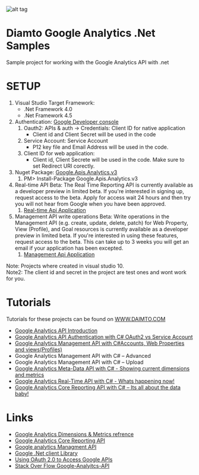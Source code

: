 ![alt tag](http://www.daimto.com/wp-content/uploads/2013/11/google-analytics.png)


﻿Diamto Google Analytics .Net Samples
=================================

Sample project for working with the Google Analytics API with .net


SETUP
=================================

1. Visual Studio Target Framework:
   *  .Net Framework 4.0
   *  .Net Framework 4.5
2. Authentication:  <a href="https://console.developers.google.com/">Google Developer console</a> 
   1. Oauth2:  APIs & auth -> Credentials:  Client ID for native application 
      *  Client id and Client Secret will be used in the code
   2. Service Account:  Service Account  
      *  P12 key file and Email Address will be used in the code.
   3. Client ID for web application: 
      * Client id, Client Secrete will be used in the code.  Make sure to set Redirect URI corectly. 
3. Nuget Package: <a href="https://www.nuget.org/packages/Google.Apis.Analytics.v3/">Google.Apis.Analytics.v3</a>
    1. PM> Install-Package Google.Apis.Analytics.v3
4. Real-time API Beta:  The Real Time Reporting API is currently available as a developer preview in limited beta. If you're 
    interested in  signing up, request access to the beta. Apply for access wait 24 hours and then try you will not hear from      Google when you have been approved.  
    1. [Real-time Api Application](https://docs.google.com/forms/d/1qfRFysCikpgCMGqgF3yXdUyQW4xAlLyjKuOoOEFN2Uw/viewform)
5. Management API write operations Beta:  Write operations in the Management API (e.g. create, update, delete, patch) for Web Property, View (Profile), and Goal resources is currently available as a developer preview in limited beta. If you're interested in using these features, request access to the beta. This can take up to 3 weeks you will get an email if your application has been excepted.
     1.  [Management Api Application](https://docs.google.com/forms/d/1xyjp6ca4YkGjh7TDi1Z3XyA3XHcRHkKzFentxzUrmPY/viewform)


Note:  Projects where created in visual studio 10.  
Note2: The client id and secret in the project are test ones and wont work for you.


Tutorials
=================================

Tutorials for these projects can be found on [WWW.DAIMTO.COM](http://www.daimto.com/)

* [Google Analytics API Introduction](http://www.daimto.com/google-analytics-api-v3-with-c/)
* [Google Analytics API Authentication with C# OAuth2 vs Service Account](http://www.daimto.com/googleAnalytics-authentication-csharp/)
* [Google Analytics Management API with C#Accounts, Web Properties and views(Profiles)](http://www.daimto.com/googleAnalytics-management-csharp/)
* Google Analytics Management API with C# – Advanced
* Google Analytics Management API with C# – Upload
* [Google Analytics Meta-Data API with C# - Showing current dimensions and metrics](http://www.daimto.com/google-analytics-metadata-api/)
* [Google Analytics Real-Time API with C# - Whats happening now!](http://www.daimto.com/googleAnalytics-realtime-csharp/)
* [Google Analytics Core Reporting API with C#  – Its all about the data baby!](http://www.daimto.com/googleAnalytics-core-csharp/)


Links 
=================================

* [Google Analytics Dimensions & Metrics refrence](https://developers.google.com/analytics/devguides/reporting/core/dimsmets)
* [Google Analytics Core Reporting API](https://developers.google.com/analytics/devguides/reporting/core/v3/reference)
* [Google analytics Managment API](https://developers.google.com/analytics/devguides/config/)
* [Google .Net client Library](https://code.google.com/p/google-api-dotnet-client/)
* [Using OAuth 2.0 to Access Google APIs](https://developers.google.com/accounts/docs/OAuth2)
* [Stack Over Flow Google-Analyitcs-API](http://stackoverflow.com/questions/tagged/google-analytics-api)

